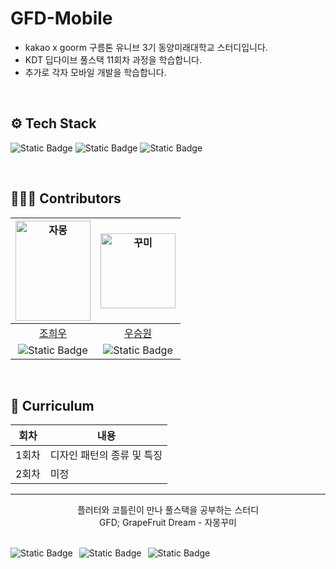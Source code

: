 # GFD-Mobile
- kakao x goorm 구름톤 유니브 3기 동양미래대학교 스터디입니다.
- KDT 딥다이브 풀스택 11회차 과정을 학습합니다.
- 추가로 각자 모바일 개발을 학습합니다.
<br>

## ⚙️ Tech Stack
<p>
  <img src="https://img.shields.io/badge/React-0A6ED1?style=flat-squre&logo=React&logoColor=white" alt="Static Badge">
  <img src="https://img.shields.io/badge/Kotlin-A97BF5?style=flat-squre&logo=Kotlin&logoColor=white" alt="Static Badge">
  <img src="https://img.shields.io/badge/Flutter-0EB4FC?style=flat-squre&logo=Flutter&logoColor=white" alt="Static Badge">
</p>

<br>

## 🙋🏻‍♀️ Contributors

|<img src = "https://github.com/user-attachments/assets/c086fa0a-0ebe-4fc0-849a-77720aa58130" alt="자몽" width="120" height="160">|<img src = "https://github.com/user-attachments/assets/73edecf3-1a9c-43ca-9bc8-0f656b34b101" alt="꾸미" width="120" height="120">|
|:---:|:--:|
|[조희우](https://github.com/huiwoo-jo)|[우승원](https://github.com/wsw0922)|
|<img src="https://img.shields.io/badge/Kotlin-A97BF5?style=flat-squre&logo=Kotlin&logoColor=white" alt="Static Badge">|<img src="https://img.shields.io/badge/Flutter-0EB4FC?style=flat-squre&logo=Flutter&logoColor=white" alt="Static Badge">|

<br>

## 📅 Curriculum

|회차|내용|
|---|---|
|1회차|디자인 패턴의 종류 및 특징|
|2회차|미정|

<hr>

<div align="center">
플러터와 코틀린이 만나 풀스택을 공부하는 스터디 <br/>
GFD; GrapeFruit Dream - 자몽꾸미 <br/> <br/>
</div>

<div align="center">
  <p style="display: flex; align-items: center; gap: 10px;">
    <img src="https://img.shields.io/badge/9oormthon-Univ?style=flat-square&link=https%3A%2F%2F9oormthon.university%2F" alt="Static Badge">
    <img src="https://img.shields.io/badge/FullStack-D83391?style=flat-squre" alt="Static Badge">
    <img src="https://img.shields.io/badge/GFD-FF7427?style=flat-squre" alt="Static Badge">
  </p>
</div>
